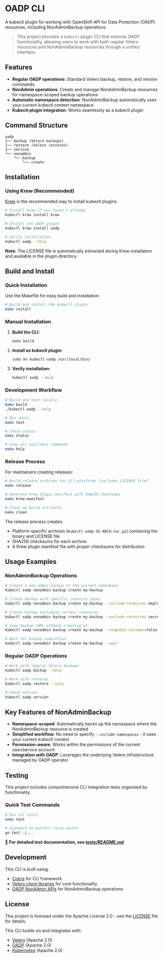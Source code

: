 # OADP CLI

A kubectl plugin for working with OpenShift API for Data Protection (OADP) resources, including NonAdminBackup operations.

> This project provides a `kubectl` plugin CLI that extends OADP functionality, allowing users to work with both regular Velero resources and NonAdminBackup resources through a unified interface.

## Features

- **Regular OADP operations**: Standard Velero backup, restore, and version commands
- **NonAdmin operations**: Create and manage NonAdminBackup resources for namespace-scoped backup operations
- **Automatic namespace detection**: NonAdminBackup automatically uses your current kubectl context namespace
- **Kubectl plugin integration**: Works seamlessly as a kubectl plugin

## Command Structure

```
oadp
├── backup (Velero backups)
├── restore (Velero restores) 
├── version
└── nonadmin
    └── backup
        └── create
```

## Installation

### Using Krew (Recommended)

[Krew](https://krew.sigs.k8s.io/) is the recommended way to install kubectl plugins.

```sh
# Install Krew if you haven't already
kubectl krew install krew

# Install the OADP plugin
kubectl krew install oadp

# Verify installation
kubectl oadp --help
```

**Note:** The LICENSE file is automatically extracted during Krew installation and available in the plugin directory.

## Build and Install

### Quick Installation

Use the Makefile for easy build and installation:

```sh
# Build and install the kubectl plugin
make install
```

### Manual Installation

1. **Build the CLI:**
   ```sh
   make build
   ```

2. **Install as kubectl plugin:**
   ```sh
   sudo mv kubectl-oadp /usr/local/bin/
   ```

3. **Verify installation:**
   ```sh
   kubectl oadp --help
   ```

### Development Workflow

```sh
# Build and test locally
make build
./kubectl-oadp --help

# Run tests
make test

# Check status
make status

# View all available commands
make help
```

### Release Process

For maintainers creating releases:

```sh
# Build release archives for all platforms (includes LICENSE file)
make release

# Generate Krew plugin manifest with SHA256 checksums
make krew-manifest

# Clean up build artifacts
make clean
```

The release process creates:
- Platform-specific archives (`kubectl-oadp-OS-ARCH.tar.gz`) containing the binary and LICENSE file
- SHA256 checksums for each archive
- A Krew plugin manifest file with proper checksums for distribution

## Usage Examples

### NonAdminBackup Operations

```sh
# Create a non-admin backup of the current namespace
kubectl oadp nonadmin backup create my-backup

# Create backup with specific resource types
kubectl oadp nonadmin backup create my-backup --include-resources deployments,services

# Create backup excluding certain resources
kubectl oadp nonadmin backup create my-backup --exclude-resources secrets

# View backup YAML without creating it
kubectl oadp nonadmin backup create my-backup --snapshot-volumes=false -o yaml

# Wait for backup completion
kubectl oadp nonadmin backup create my-backup --wait
```

### Regular OADP Operations

```sh
# Work with regular Velero backups
kubectl oadp backup --help

# Work with restores
kubectl oadp restore --help

# Check version
kubectl oadp version
```

## Key Features of NonAdminBackup

- **Namespace-scoped**: Automatically backs up the namespace where the NonAdminBackup resource is created
- **Simplified workflow**: No need to specify `--include-namespaces` - it uses your current kubectl context
- **Permission-aware**: Works within the permissions of the current user/service account
- **Integration with OADP**: Leverages the underlying Velero infrastructure managed by OADP operator

## Testing

This project includes comprehensive CLI integration tests organized by functionality.

### Quick Test Commands

```bash
# Run all tests
make test

# Standard Go pattern (also works)
go test ./...
```

📖 **For detailed test documentation, see [tests/README.md](tests/README.md)**

## Development

This CLI is built using:
- [Cobra](https://github.com/spf13/cobra) for CLI framework
- [Velero client libraries](https://github.com/vmware-tanzu/velero) for core functionality  
- [OADP NonAdmin APIs](https://github.com/migtools/oadp-non-admin) for NonAdminBackup operations

## License

This project is licensed under the Apache License 2.0 - see the [LICENSE](LICENSE) file for details.

This CLI builds on and integrates with:
- [Velero](https://github.com/vmware-tanzu/velero) (Apache 2.0)
- [OADP](https://github.com/openshift/oadp-operator) (Apache 2.0)
- [Kubernetes](https://github.com/kubernetes/kubernetes) (Apache 2.0)